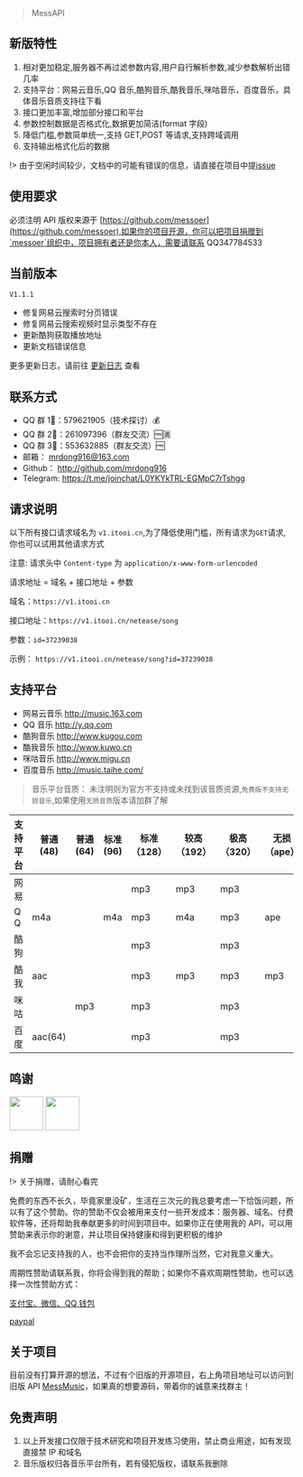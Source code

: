 > MessAPI

## 新版特性

1. 相对更加稳定,服务器不再过滤参数内容,用户自行解析参数,减少参数解析出错几率
2. 支持平台：网易云音乐,QQ 音乐,酷狗音乐,酷我音乐,咪咕音乐，百度音乐，具体音乐音质支持往下看
3. 接口更加丰富,增加部分接口和平台
4. 参数控制数据是否格式化,数据更加简洁(format 字段)
5. 降低门槛,参数简单统一,支持 GET,POST 等请求,支持跨域调用
6. 支持输出格式化后的数据

!> 由于空闲时间较少，文档中的可能有错误的信息，请直接在项目中提[issue](https://github.com/messoer/mess-api-doc/issues)

## 使用要求

必须注明 API 版权来源于 [https://github.com/messoer](https://github.com/messoer),如果你的项目开源，你可以把项目捐赠到`messoer`组织中，项目拥有者还是你本人，需要请联系 QQ347784533

## 当前版本

`V1.1.1`

-   修复网易云搜索时分页错误
-   修复网易云搜索视频时显示类型不存在
-   更新酷狗获取播放地址
-   更新文档错误信息

更多更新日志，请前往 [更新日志](changeLog.md) 查看

## 联系方式

-   QQ 群 1⃣️：579621905（技术探讨）💰
-   QQ 群 2⃣️：261097396（群友交流）🆓🈵️
-   QQ 群 3⃣️：553632885（群友交流）🆓
-   邮箱： mrdong916@163.com
-   Github： http://github.com/mrdong916
-   Telegram: https://t.me/joinchat/L0YKYkTRL-EGMpC7rTshgg

## 请求说明

以下所有接口请求域名为 `v1.itooi.cn`,为了降低使用门槛，所有请求为`GET`请求,你也可以试用其他请求方式

注意: 请求头中 `Content-type` 为 `application/x-www-form-urlencoded`

请求地址 = 域名 + 接口地址 + 参数

域名：`https://v1.itooi.cn`

接口地址：`https://v1.itooi.cn/netease/song`

参数：`id=37239038`

示例： `https://v1.itooi.cn/netease/song?id=37239038`

## 支持平台

-   网易云音乐 http://music.163.com
-   QQ 音乐 http://y.qq.com
-   酷狗音乐 http://www.kugou.com
-   酷我音乐 http://www.kuwo.cn
-   咪咕音乐 http://www.migu.cn
-   百度音乐 http://music.taihe.com/

> 音乐平台音质： 未注明则为官方不支持或未找到该音质资源,`免费版不支持无损音乐`,如果使用`无损音质`版本请加群了解

| 支持平台 | 普通(48) | 普通(64) | 标准(96) | 标准（128） | 较高（192） | 极高（320） | 无损（ape） | 无损（flac） | Hi-Res(flac) | DSD(dff) |
| -------- | -------- | -------- | -------- | ----------- | ----------- | ----------- | ----------- | ------------ | ------------ | -------- |
| 网易     |          |          |          | mp3         | mp3         | mp3         |             | flac         |              |          |
| Q Q      | m4a      |          | m4a      | mp3         | m4a         | mp3         | ape         | flac         |              |          |
| 酷狗     |          |          |          | mp3         |             | mp3         |             | flac         | flac         | dff      |
| 酷我     | aac      |          |          | mp3         | mp3         | mp3         | mp3         | flac         |              |          |
| 咪咕     |          | mp3      |          | mp3         |             | mp3         |             | flac         |              |          |
| 百度     | aac(64)  |          |          | mp3         |             | mp3         |             |              |              |          |

## 鸣谢

<a href="https://www.tirr.com.cn/" target="_blank"><img height="60px" src="https://i.loli.net/2019/08/19/KXlpAvjWZkRoPOi.png"></a>
<a href="https://www.ghpym.com/" target="_blank"><img height="60px" src="https://i.loli.net/2019/08/19/r5gtO7LU8HiFbJB.png"></a>

## 捐赠

!> 关于捐赠，请耐心看完

免费的东西不长久，毕竟家里没矿，生活在三次元的我总要考虑一下恰饭问题，所以有了这个赞助。你的赞助不仅会被用来支付一些开发成本：服务器、域名、付费软件等，还将帮助我奉献更多的时间到项目中。如果你正在使用我的 API，可以用赞助来表示你的谢意，并让项目保持健康和得到更积极的维护

我不会忘记支持我的人，也不会把你的支持当作理所当然，它对我意义重大。

周期性赞助请联系我，你将会得到我的帮助；如果你不喜欢周期性赞助，也可以选择一次性赞助方式：

[支付宝、微信、QQ 钱包](https://i.loli.net/2019/04/26/5cc2a151aebe2.png)

[paypal](https://www.paypal.me/mrdong916)

## 关于项目

目前没有打算开源的想法，不过有个旧版的开源项目，右上角项目地址可以访问到旧版 API [MessMusic](http://github.com/MessMusic)，如果真的想要源码，带着你的诚意来找群主！

## 免责声明

1. 以上开发接口仅限于技术研究和项目开发练习使用，禁止商业用途，如有发现直接禁 IP 和域名
2. 音乐版权归各音乐平台所有，若有侵犯版权，请联系我删除
